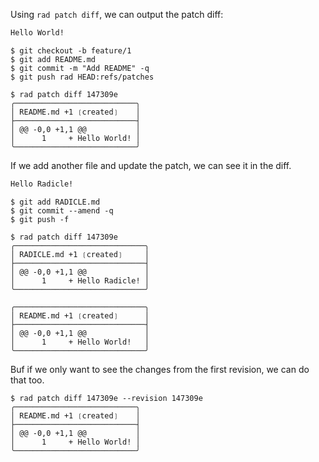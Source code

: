 Using `rad patch diff`, we can output the patch diff:

``` ./README.md
Hello World!
```
```
$ git checkout -b feature/1
$ git add README.md
$ git commit -m "Add README" -q
$ git push rad HEAD:refs/patches
```
```
$ rad patch diff 147309e
╭───────────────────────────╮
│ README.md +1 ❲created❳    │
├───────────────────────────┤
│ @@ -0,0 +1,1 @@           │
│      1     + Hello World! │
╰───────────────────────────╯

```

If we add another file and update the patch, we can see it in the diff.

``` ./RADICLE.md
Hello Radicle!
```
```
$ git add RADICLE.md
$ git commit --amend -q
$ git push -f
```
```
$ rad patch diff 147309e
╭─────────────────────────────╮
│ RADICLE.md +1 ❲created❳     │
├─────────────────────────────┤
│ @@ -0,0 +1,1 @@             │
│      1     + Hello Radicle! │
╰─────────────────────────────╯

╭─────────────────────────────╮
│ README.md +1 ❲created❳      │
├─────────────────────────────┤
│ @@ -0,0 +1,1 @@             │
│      1     + Hello World!   │
╰─────────────────────────────╯

```

Buf if we only want to see the changes from the first revision, we can do that
too.

```
$ rad patch diff 147309e --revision 147309e
╭───────────────────────────╮
│ README.md +1 ❲created❳    │
├───────────────────────────┤
│ @@ -0,0 +1,1 @@           │
│      1     + Hello World! │
╰───────────────────────────╯

```
